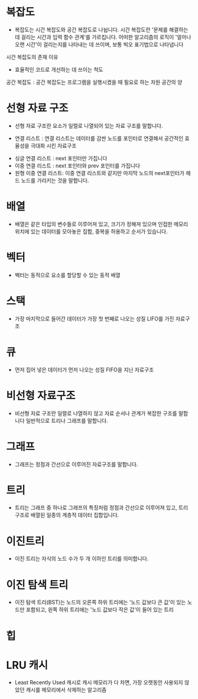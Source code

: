 # 복잡도

- 복잡도는 시간 복잡도와 공간 복잡도로 나뉩니다.
  시간 복잡도란 '문제를 해결하는 데 걸리는 시간과 입력 함수 관계'를 가르킵니다.
  어떠한 알고리즘의 로직이 '얼마나 오랜 시간'이 걸리는지를 나타내는 데 쓰이며, 보통 빅오 표기법으로 나타냅니다

시간 복잡도의 존재 이유

- 효율적인 코드로 개선하는 데 쓰이는 척도

공간 복잡도 : 공간 복잡도는 프로그램을 실행시켰을 때 필요로 하는 자원 공간의 양

# 선형 자료 구조

- 선형 자료 구조란 요소가 일렬로 나열되어 있는 자료 구조를 말합니다.

- 연결 리스트 : 연결 리스트는 데이터를 감싼 노드를 포인터로 연결해서 공간적인 효율성을 극대화 시킨 자료구조

* 싱글 연결 리스트 : next 포인터만 가집니다
* 이중 연결 리스트 : next 포인터와 prev 포인터를 가집니다
* 원형 이중 연결 리스트: 이중 연결 리스트와 같지만 마지막 노드의 next포인터가 헤드 노드를 가리키는 것을 말합니다.

# 배열

- 배열은 같은 타입의 변수들로 이루어져 있고, 크기가 정해져 있으며 인접한 메모리 위치에 있는 데이터를 모아놓은 집합, 중복을 허용하고 순서가 있습니다.

# 벡터

- 벡터는 동적으로 요소를 할당할 수 있는 동적 배열

# 스택

- 가장 마지막으로 들어간 데이터가 가장 첫 번째로 나오는 성질 LIFO를 가진 자료구조

# 큐

- 먼저 집어 넣은 데이터가 먼저 나오는 성질 FIFO을 지닌 자료구조

# 비선형 자료구조

- 비선형 자료 구조란 일렬로 나열하지 않고 자료 순서나 관계가 복잡한 구조를 말합니다
  일반적으로 트리나 그래프를 말합니다.

# 그래프

- 그래프는 정점과 간선으로 이루어진 자료구조를 말합니다.

# 트리

- 트리는 그래프 중 하나로 그래프의 특징처럼 정점과 간선으로 이루어져 있고, 트리 구조로 배열된 일종의 계층적 데이터 집합입니다.

# 이진트리

- 이진 트리는 자식의 노드 수가 두 개 이하인 트리를 의미합니다.

# 이진 탐색 트리

- 이진 탐색 트리(BST)는 노드의 오른쪽 하위 트리에는 '노드 값보다 큰 값'이 있는 노드만 포함되고, 왼쪽 하위 트리에는 '노드 값보다 작은 값'이 들어 있는 트리

# 힙

# LRU 캐시

- Least Recently Used 캐시로 캐시 메모리가 다 차면, 가장 오랫동안 사용되지 않았던 캐시를 메모리에서 삭제하는 알고리즘
